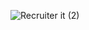 ![Recruiter it (2)](https://user-images.githubusercontent.com/106360642/233449568-fb025dc9-dbeb-47dd-89bc-5292837702f4.gif)
